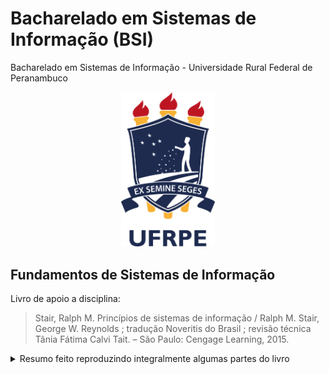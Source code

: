 # Bacharelado em Sistemas de Informação (BSI)

Bacharelado em Sistemas de Informação - Universidade Rural Federal de Peranambuco

<!-- logo -->
<p align="center">
  <img src="./images/ufrpe-rgb-plano.png" width="150px" />
</p>



## Fundamentos de Sistemas de Informação
Livro de apoio a disciplina:
> Stair, Ralph M.
> Princípios de sistemas de informação / Ralph M. Stair, 
> George W. Reynolds ; tradução Noveritis do Brasil ; revisão técnica Tânia Fátima Calvi Tait. – São Paulo: Cengage Learning, 2015.

<details>
	<summary>Resumo feito reproduzindo integralmente algumas partes do livro</summary>
  
## Hardware

  <details>
    <summary>toggle</summary>
    
### Sistemas de Computadores

* Cases de resoluções de problemas por meio dos Sistemas de Computadores.

#### Componentes do Hardware

* **Componentes de hardware.** 
	* Esses componentes incluem os dispositivos de entrada, dispositivos de saída, os de armazenamento primário e secundário e a unidade de processamento central (CPU). A unidade de controle, a unidade aritmética/lógica (ALU) e as áreas de armazenamento de registro constituem a CPU.

* UNIDADE DE PROCESSAMENTO CENTRAL (CPU, CENTRAL PROCESSING UNIT):  Cada unidade de processamento central consiste em três elementos associados: a unidade aritmética/lógica, a unidade de controle e as áreas de registro. 
* UNIDADE ARITMÉTICA/ LÓGICA (ALU, ARITHMETIC/ LOGIC UNIT): Componentes da CPU que realizam cálculos matemáticos e fazem comparações lógicas.
* UNIDADE DE CONTROLE: Parte da CPU que acessa sequencialmente as instruções do programa, decodificando‑as, e coordena o fluxo de dados de entrada e de saída da ALU, registradores, armazenamento primário e até mesmo o armazenamento secundário e vários dispositivos de saída.
* REGISTRADOR: Área de armazenamento de alta velocidade na CPU utilizada para o armazenamento temporário de pequenas unidades de instruções de programas e dados imediatamente antes, durante e depois da execução pela CPU.
* ARMAZENAGEM PRIMÁRIA (MEMÓRIA PRINCIPAL, MEMÓRIA): Parte do computador que guarda as instruções e dados do programa. FIGURA 3.1 

### DISPOSITIVOS DE PROCESSAMENTO E MEMÓRIA: POTÊNCIA, VELOCIDADE E CAPACIDADE

Os componentes responsáveis pelo processamento – CPU e memória

#### CARACTERÍSTICAS E FUNÇÕES DO PROCESSAMENTO

* **MIPS**: Milhões de instruções por segundo, uma medida de tempo de ciclo de máquina. 
* **MEGAHERTZ (MHZ)**: Milhões de ciclos por segundo, uma medida de velocidade de clock.
* **GIGAHERTZ (GHZ)**: Bilhões de ciclos por segundo, uma medida de velocidade de clock.
* **VELOCIDADE DE CLOCK**: Uma série de pulsos eletrônicos produzidos a uma taxa predeterminada que afeta o tempo de ciclo de máquina.
* *Devido a problemas de aquecimento ao busca atingir maiores velocidades de clock → Arquitetura energético‑eficiente* → **ARM**

#### Características físicas da CPU
* **LEI DE MOORE*:  A Lei de Moore é uma  hipótese que afirma que o número de transistores em um único chip dobrará a cada dois anos.

#### CARACTERÍSTICAS E FUNÇÕES DA MEMÓRIA

##### Capacidade de armazenamento

* BYTE (B): Oito bits que juntos representam um único caractere de dado. 

##### Tipos de memória

* MEMÓRIA DE ACESSO ALEATÓRIO (RAM, RANDOM ACCESS MEMORY): Tipo de memória na qual as instruções ou dados podem ser armazenados temporariamente.
* MEMÓRIA SOMENTE DE LEITURA (ROM, READ‑ONLY MEMORY): Tipo de memória não volátil
	* memória somente de leitura programável (**PROM, programmable read-only memory**), usada para guardar dados e instruções que nunca podem ser alterados;
	* memória somente de leitura programável e apagável (**EPROM, erasable programmable read‑only memory**), que é uma ROM programável e pode ser apagada e reutilizada;
	* e a memória somente de leitura programável e apagá‑ vel eletricamente (**EEPROM, electrically erasable programmable read‑only memory**), que é somente de leitura, que pode ser modificada pelo usuário e apagada e reprogra‑ mada repetidamente, por meio de aplicativos com tensão elétrica acima do normal.
* **MEMÓRIA CACHE**: Tipo de memória de alta velocidade que um processador pode acessar mais rapidamente do que a memória principal.

##### PCM, phase change memory → Curiosidade:

> Fabricantes estão competindo para desenvolver um chip de memória não
> volátil, que necessite de um mínimo de energia, ofereça velocidade
> extremamente rápida de es‑ crita e possa armazenar dados de forma
> precisa, mesmo após um grande número de ci‑ clos escreve‑e‑apaga. Tais
> chips devem eliminar a necessidade de RAM e simplificar e acelerar o
> processamento da memória. A memória de mudança de fase (PCM, phase
> change memory) é uma abordagem potencial para suprir tal dispositivo
> de memória. A PCM emprega material especial semelhante ao vidro que
> pode alterar seu estado físico, alternando entre estado cristalino de
> baixa resistência para um estado gasoso de alta re‑ sistência, por
> meio da aplicação de tensão para reorganizar os átomos do material.
> Espera‑se que essa tecnologia seja até 100 vezes mais rápida do que a
> memória flash e que possa ser usada por computadores de servidores por
> volta de 2016.7

#### MULTIPROCESSAMENTO

* MULTIPROCESSAMENTO: 
Execução simultânea de duas ou mais instruções.

* COPROCESSADOR: 
Parte do computador que acelera o processamento, executando instruções de tipos específicos enquanto a CPU trabalha em outra atividade de processamento.

* MICROPROCESSADOR MULTICORE: 
Microprocessador que combina dois ou mais processadores independentes em um único computador, para que possam compartilhar a carga de trabalho elevar a capacidade de processamento

#### COMPUTAÇÃO PARALELA

* COMPUTAÇÃO PARALELA: Execução simultânea da mesma tarefa em múltiplos processadores para se obter resultados mais rapidamente.

* SISTEMAS DE PROCESSAMENTO MACIÇAMENTE PARALELOS: Tipo de multiprocessamento que acelera o processamento por meio da conexão de centenas ou milhares de processadores para operar simultaneamente, ou em paralelo, no qual cada processador tem seu próprio barramento, memória, discos, cópia do sistema operacional e aplicativos.

* COMPUTAÇÃO EM GRADE: Uso de um conjunto de computadores, frequentemente pertencentes a vários indivíduos ou organizações, para trabalhar de maneira coordenada a fim de resolver problemas em comum.

#### ARMAZENAMENTO SECUNDÁRIO

* ARMAZENAGEM SECUNDÁRIA: Dispositivos que armazenam grandes quantidades de dados, instruções e informações de forma mais permanente do que o permitido pela memória principal.

> A seleção dos meios e dispositivos da armazenagem secundária necessita
> do entendimento de suas características principais – método de acesso,
> capacidade e portabilidade.

#### MÉTODOS DE ACESSO

* ACESSO SEQUENCIAL: Método de recuperação no qual os dados devem ser acessados na ordem em que são armazenados.

* ACESSO DIRETO: Método de recuperação, no qual os dados podem ser acessados sem a necessidade de ler e descartar outros dados.

* DISPOSITIVO DE ARMAZENAMENTO DE ACESSO SEQUENCIAL (SASD, SEQUENCIAL ACCESS STORAGE DEVICE): Dispositivo para acessar sequencialmente dados de armazenagem secundária.

* DISPOSITIVO DE ARMAZENAMENTO DE ACESSO DIRETO (DASD, DIRECT ACCESS STORAGE DEVICE): Dispositivo para acessar diretamente dados de armazenagem secundária.

#### DISPOSITIVO DE ARMAZENAMENTO SECUNDÁRIO

##### Dispositivos magnéticos de armazenamento secundário

* FITAS MAGNÉTICAS: Tipo de mídia de armazenagem secundária, usado hoje principalmente para armazenar backup de dados organizacionais críticos em caso de um desastre.
* DISCO MAGNÉTICO: Dispositivo de armazenamento direto com bits representados por áreas magnetizadas. "O Disco Rígido"

* MATRIZ REDUNDANTE DE DISCOS INDEPENDENTES/ DE BAIXO CUSTO (RAID, REDUNDANT ARRAY OF INDEPENDENT/ INEXPENSIVE DISKS): Método de armazenamento de dados que gera bits adicionais a partir dos dados existentes, permitindo que o sistema crie um “mapa de reconstrução” para que, se um disco rígido falhar, os dados perdidos possam ser recuperados.

* ESPELHAMENTO DE DISCO: Processo que fornece uma cópia exata que protege totalmente os usuários em caso de perda de dados.

* FITA VIRTUAL: Dispositivo de armazenamento que gerencia dados menos frequentemente consultados, de modo que parecem estar armazenados inteiramente em rolos de fitas, embora algumas partes possam estar realmente localizadas em discos rígidos mais rápidos.

#### Dispositivos de armazenamento óticos secundários

> Um dispositivo de armazenamento ótico usa lasers especiais para fazer
> a leitura e gravação de dados. Os lasers gravam os dados queimando
> fisicamente ranhuras nos discos. O dado é acessado diretamente do
> disco por um dispositivo de leitura ótica, que opera de modo
> semelhante a um tocador de disco compacto. Esse dispositivo de disco
> ótico utiliza um laser de baixa potência que mede a diferença na luz
> refletida, provocada pela ranhura (ou a falta dela) no disco.

* DISPOSITIVO DE ARMAZENAMENTO ÓTICO: Forma de armazenamento de dados que usa lasers para ler ou gravar dados.

* MEMÓRIA SOMENTE DE LEITURA EM DISCOS COMPACTOS (CD‑ROM, COMPACT DISC READ‑ONLY MEMORY): Forma comum de discos óticos nos quais os dados não podem ser modificados depois de gravados.

* DISCO DE VÍDEO DIGITAL (DVD, DIGITAL VIDEO DISK): Mídia de armazenamento de dados usada para armazenar videogames, softwares e vídeos.

#### Dispositivos de armazenagem secundária de estado sólido

> Dispositivos de armazenagem secundária de estado sólido (SSDs, solid
> state storage devices) armazenam os dados nos chips de memória em vez
> de mídias magnéticas ou óticas. Esses chips necessitam de menos
> energia e fornecem acesso mais rápido aos dados do que os equipamentos
> de armazenamento de dados magnéticos. Enquanto os discos rígidos podem
> fornecer de 250 a 350 IOPS (operações de entrada/saída por segundo ou
> operações de leitura/gravação por segundo), os SSDs mais avançados
> realizam a operação a uma taxa de meio milhão de IOPS.23

* Unidade flash: as unidades flash são dispositivos de armazenamento em estado sólido.

#### OPÇÕES DE ARMAZENAMENTO DAS EMPRESAS

#### TIPOS DE SISTEMA DE COMPUTADORES

##### COMPUTADORES PORTÁTEIS
##### COMPUTADORES NÃO PORTÁTEIS PARA ÚNICO USUÁRIO

##### SISTEMAS DE COMPUTADORES PARA MÚLTIPLOS USUÁRIOS

* SERVIDOR: Computador utilizado por muitos usuários para realizar tarefas específicas, como rodar aplicações de rede ou internet.
* ESCALABILIDADE: Habilidade para aumentar a capacidade de processamento de um sistema computacional para que possa lidar com mais usuários, mais dados ou mais transações em determinado período.
* SERVIDOR BLADE (SERVIDOR EM LÂMINA): Servidor que hospeda muitas placas‑mãe que incluem um ou mais processadores, memória, armazenamento e conexões de rede de computadores.
* COMPUTADORES MAINFRAME: Computador grande e potente, em geral compartilhado por centenas de usuários simultaneamente conectados à máquina por meio de rede.
* SUPERCOMPUTADOR: São máquinas mais potentes com maior velocidade de processamento e mais alto desempenho.
* UNIDADE DE PROCESSAMENTO GRÁFICO (GPU, GRAPHICS PROCESSING UNIT): Circuito especial muito eficiente na manipulação dos gráficos do computador. É mais rápido do que um chip de CPU para realizar operações de ponto flutuante e na execução de algoritmos, nos quais o processamento de grandes blocos de dados é feito em paralelo.

#### COMPUTAÇÃO VERDE
COMPUTAÇÃO VERDE: Programa que diz respeito à eficiência e responsabilidade ambiental de um projeto, manufatura, operação e descarte de produtos relacionados aos SI.

**A computação verde tem três metas**:

* reduzir o uso de materiais perigosos,
* permitir que as empresas abaixem os custos de energia (incluindo a potencial captação e taxas de aquisição) e
* permitir o uso seguro ou reciclagem de computadores e equipamentos relacionados.
  
  </details>
  


## Software

## SI


</details>
